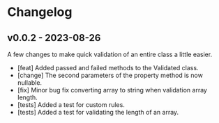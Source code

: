 # Changelog

## v0.0.2 - 2023-08-26

A few changes to make quick validation of an entire class a little easier.

- [feat] Added passed and failed methods to the Validated class.
- [change] The second parameters of the property method is now nullable.
- [fix] Minor bug fix converting array to string when validation array length.
- [tests] Added a test for custom rules.
- [tests] Added a test for validating the length of an array.
